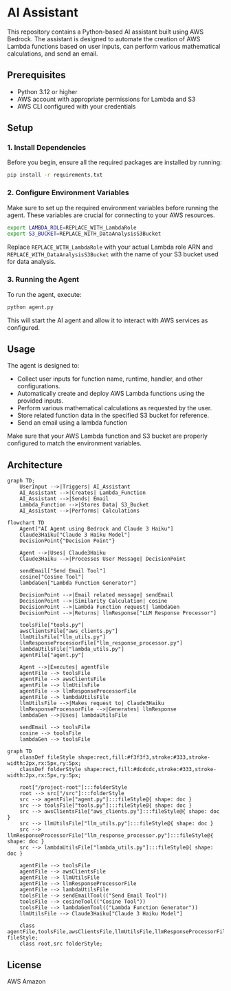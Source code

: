 
# AI Assistant

This repository contains a Python-based AI assistant built using AWS Bedrock. The assistant is designed to automate the creation of AWS Lambda functions based on user inputs, can perform various mathematical calculations, and send an email.

## Prerequisites

- Python 3.12 or higher
- AWS account with appropriate permissions for Lambda and S3
- AWS CLI configured with your credentials

## Setup

### 1. Install Dependencies

Before you begin, ensure all the required packages are installed by running:

```bash
pip install -r requirements.txt
```

### 2. Configure Environment Variables

Make sure to set up the required environment variables before running the agent. These variables are crucial for connecting to your AWS resources.

```bash
export LAMBDA_ROLE=REPLACE_WITH_LambdaRole
export S3_BUCKET=REPLACE_WITH_DataAnalysisS3Bucket
```

Replace `REPLACE_WITH_LambdaRole` with your actual Lambda role ARN and `REPLACE_WITH_DataAnalysisS3Bucket` with the name of your S3 bucket used for data analysis.

### 3. Running the Agent

To run the agent, execute:

```bash
python agent.py
```

This will start the AI agent and allow it to interact with AWS services as configured.

## Usage

The agent is designed to:

- Collect user inputs for function name, runtime, handler, and other configurations.
- Automatically create and deploy AWS Lambda functions using the provided inputs.
- Perform various mathematical calculations as requested by the user.
- Store related function data in the specified S3 bucket for reference.
- Send an email using a lambda function

Make sure that your AWS Lambda function and S3 bucket are properly configured to match the environment variables.

## Architecture

```mermaid
graph TD;
    UserInput -->|Triggers| AI_Assistant
    AI_Assistant -->|Creates| Lambda_Function
    AI_Assistant -->|Sends| Email
    Lambda_Function -->|Stores Data| S3_Bucket
    AI_Assistant -->|Performs| Calculations
```
```mermaid
flowchart TD
    Agent["AI Agent using Bedrock and Claude 3 Haiku"]
    Claude3Haiku["Claude 3 Haiku Model"]
    DecisionPoint{"Decision Point"}

    Agent -->|Uses| Claude3Haiku
    Claude3Haiku -->|Processes User Message| DecisionPoint

    sendEmail["Send Email Tool"]
    cosine["Cosine Tool"]
    lambdaGen["Lambda Function Generator"]

    DecisionPoint -->|Email related message| sendEmail
    DecisionPoint -->|Similarity Calculation| cosine
    DecisionPoint -->|Lambda Function request| lambdaGen
    DecisionPoint -->|Returns| llmResponse["LLM Response Processor"]

    toolsFile["tools.py"]
    awsClientsFile["aws_clients.py"]
    llmUtilsFile["llm_utils.py"]
    llmResponseProcessorFile["llm_response_processor.py"]
    lambdaUtilsFile["lambda_utils.py"]
    agentFile["agent.py"]

    Agent -->|Executes| agentFile
    agentFile --> toolsFile
    agentFile --> awsClientsFile
    agentFile --> llmUtilsFile
    agentFile --> llmResponseProcessorFile
    agentFile --> lambdaUtilsFile
    llmUtilsFile -->|Makes request to| Claude3Haiku
    llmResponseProcessorFile -->|Generates| llmResponse
    lambdaGen -->|Uses| lambdaUtilsFile

    sendEmail --> toolsFile
    cosine --> toolsFile
    lambdaGen --> toolsFile
```
```mermaid
graph TD
    classDef fileStyle shape:rect,fill:#f3f3f3,stroke:#333,stroke-width:2px,rx:5px,ry:5px;
    classDef folderStyle shape:rect,fill:#dcdcdc,stroke:#333,stroke-width:2px,rx:5px,ry:5px;

    root["/project-root"]:::folderStyle
    root --> src["/src"]:::folderStyle
    src --> agentFile["agent.py"]:::fileStyle@{ shape: doc }
    src --> toolsFile["tools.py"]:::fileStyle@{ shape: doc }
    src --> awsClientsFile["aws_clients.py"]:::fileStyle@{ shape: doc }
    src --> llmUtilsFile["llm_utils.py"]:::fileStyle@{ shape: doc }
    src --> llmResponseProcessorFile["llm_response_processor.py"]:::fileStyle@{ shape: doc }
    src --> lambdaUtilsFile["lambda_utils.py"]:::fileStyle@{ shape: doc }

    agentFile --> toolsFile
    agentFile --> awsClientsFile
    agentFile --> llmUtilsFile
    agentFile --> llmResponseProcessorFile
    agentFile --> lambdaUtilsFile
    toolsFile --> sendEmailTool(("Send Email Tool"))
    toolsFile --> cosineTool(("Cosine Tool"))
    toolsFile --> lambdaGenTool(("Lambda Function Generator"))
    llmUtilsFile --> Claude3Haiku["Claude 3 Haiku Model"]

    class agentFile,toolsFile,awsClientsFile,llmUtilsFile,llmResponseProcessorFile,lambdaUtilsFile fileStyle;
    class root,src folderStyle;

```

## License

AWS Amazon
